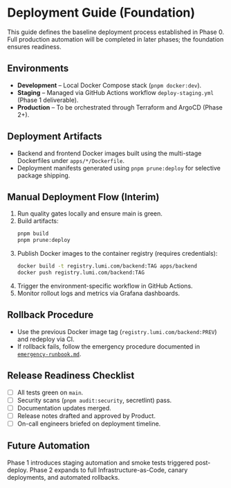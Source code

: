 # Deployment Guide (Foundation)

This guide defines the baseline deployment process established in Phase 0. Full production automation will be completed in later phases; the foundation ensures readiness.

## Environments

- **Development** – Local Docker Compose stack (`pnpm docker:dev`).
- **Staging** – Managed via GitHub Actions workflow `deploy-staging.yml` (Phase 1 deliverable).
- **Production** – To be orchestrated through Terraform and ArgoCD (Phase 2+).

## Deployment Artifacts

- Backend and frontend Docker images built using the multi-stage Dockerfiles under `apps/*/Dockerfile`.
- Deployment manifests generated using `pnpm prune:deploy` for selective package shipping.

## Manual Deployment Flow (Interim)

1. Run quality gates locally and ensure main is green.
2. Build artifacts:
   ```bash
   pnpm build
   pnpm prune:deploy
   ```
3. Publish Docker images to the container registry (requires credentials):
   ```bash
   docker build -t registry.lumi.com/backend:TAG apps/backend
   docker push registry.lumi.com/backend:TAG
   ```
4. Trigger the environment-specific workflow in GitHub Actions.
5. Monitor rollout logs and metrics via Grafana dashboards.

## Rollback Procedure

- Use the previous Docker image tag (`registry.lumi.com/backend:PREV`) and redeploy via CI.
- If rollback fails, follow the emergency procedure documented in [`emergency-runbook.md`](emergency-runbook.md).

## Release Readiness Checklist

- [ ] All tests green on `main`.
- [ ] Security scans (`pnpm audit:security`, secretlint) pass.
- [ ] Documentation updates merged.
- [ ] Release notes drafted and approved by Product.
- [ ] On-call engineers briefed on deployment timeline.

## Future Automation

Phase 1 introduces staging automation and smoke tests triggered post-deploy. Phase 2 expands to full Infrastructure-as-Code, canary deployments, and automated rollbacks.
